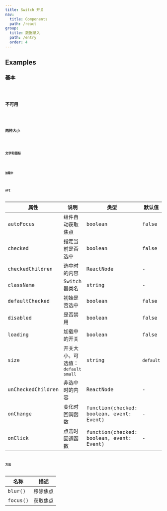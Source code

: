 ```yaml
---
title: Switch 开关
nav:
  title: Components
  path: /react
group:
  title: 数据录入
  path: /entry
  order: 4
---
```


## Examples

### 基本

<code src="./demo/base.tsx" />

### 不可用

<code src="./demo/disabled.tsx" />

### 两种大小

<code src="./demo/size.tsx" />

### 文字和图标

<code src="./demo/text-icon.tsx" />

### 加载中

<code src="./demo/loading.tsx" />

## API

| 属性              | 说明                                | 类型                                     | 默认值    |
| ----------------- | ----------------------------------- | ---------------------------------------- | --------- |
| autoFocus         | 组件自动获取焦点                    | boolean                                  | false     |
| checked           | 指定当前是否选中                    | boolean                                  | false     |
| checkedChildren   | 选中时的内容                        | ReactNode                                | -         |
| className         | Switch 器类名                       | string                                   | -         |
| defaultChecked    | 初始是否选中                        | boolean                                  | false     |
| disabled          | 是否禁用                            | boolean                                  | false     |
| loading           | 加载中的开关                        | boolean                                  | false     |
| size              | 开关大小，可选值：`default` `small` | string                                   | `default` |
| unCheckedChildren | 非选中时的内容                      | ReactNode                                | -         |
| onChange          | 变化时回调函数                      | function(checked: boolean, event: Event) | -         |
| onClick           | 点击时回调函数                      | function(checked: boolean, event: Event) | -         |

## 方法

| 名称    | 描述     |
| ------- | -------- |
| blur()  | 移除焦点 |
| focus() | 获取焦点 |
